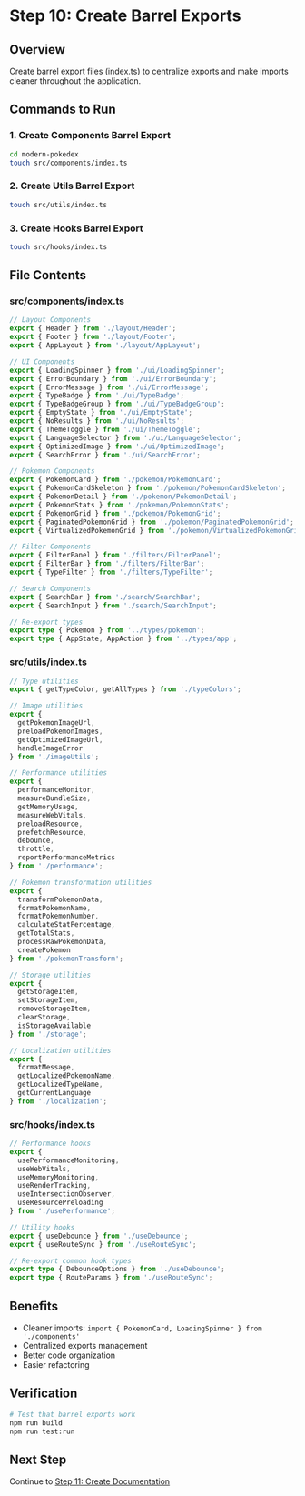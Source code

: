 # Step 10: Create Barrel Exports

## Overview
Create barrel export files (index.ts) to centralize exports and make imports cleaner throughout the application.

## Commands to Run

### 1. Create Components Barrel Export
```bash
cd modern-pokedex
touch src/components/index.ts
```

### 2. Create Utils Barrel Export
```bash
touch src/utils/index.ts
```

### 3. Create Hooks Barrel Export
```bash
touch src/hooks/index.ts
```

## File Contents

### src/components/index.ts
```typescript
// Layout Components
export { Header } from './layout/Header';
export { Footer } from './layout/Footer';
export { AppLayout } from './layout/AppLayout';

// UI Components
export { LoadingSpinner } from './ui/LoadingSpinner';
export { ErrorBoundary } from './ui/ErrorBoundary';
export { ErrorMessage } from './ui/ErrorMessage';
export { TypeBadge } from './ui/TypeBadge';
export { TypeBadgeGroup } from './ui/TypeBadgeGroup';
export { EmptyState } from './ui/EmptyState';
export { NoResults } from './ui/NoResults';
export { ThemeToggle } from './ui/ThemeToggle';
export { LanguageSelector } from './ui/LanguageSelector';
export { OptimizedImage } from './ui/OptimizedImage';
export { SearchError } from './ui/SearchError';

// Pokemon Components
export { PokemonCard } from './pokemon/PokemonCard';
export { PokemonCardSkeleton } from './pokemon/PokemonCardSkeleton';
export { PokemonDetail } from './pokemon/PokemonDetail';
export { PokemonStats } from './pokemon/PokemonStats';
export { PokemonGrid } from './pokemon/PokemonGrid';
export { PaginatedPokemonGrid } from './pokemon/PaginatedPokemonGrid';
export { VirtualizedPokemonGrid } from './pokemon/VirtualizedPokemonGrid';

// Filter Components
export { FilterPanel } from './filters/FilterPanel';
export { FilterBar } from './filters/FilterBar';
export { TypeFilter } from './filters/TypeFilter';

// Search Components
export { SearchBar } from './search/SearchBar';
export { SearchInput } from './search/SearchInput';

// Re-export types
export type { Pokemon } from '../types/pokemon';
export type { AppState, AppAction } from '../types/app';
```

### src/utils/index.ts
```typescript
// Type utilities
export { getTypeColor, getAllTypes } from './typeColors';

// Image utilities
export { 
  getPokemonImageUrl, 
  preloadPokemonImages, 
  getOptimizedImageUrl,
  handleImageError 
} from './imageUtils';

// Performance utilities
export {
  performanceMonitor,
  measureBundleSize,
  getMemoryUsage,
  measureWebVitals,
  preloadResource,
  prefetchResource,
  debounce,
  throttle,
  reportPerformanceMetrics
} from './performance';

// Pokemon transformation utilities
export {
  transformPokemonData,
  formatPokemonName,
  formatPokemonNumber,
  calculateStatPercentage,
  getTotalStats,
  processRawPokemonData,
  createPokemon
} from './pokemonTransform';

// Storage utilities
export {
  getStorageItem,
  setStorageItem,
  removeStorageItem,
  clearStorage,
  isStorageAvailable
} from './storage';

// Localization utilities
export {
  formatMessage,
  getLocalizedPokemonName,
  getLocalizedTypeName,
  getCurrentLanguage
} from './localization';
```

### src/hooks/index.ts
```typescript
// Performance hooks
export {
  usePerformanceMonitoring,
  useWebVitals,
  useMemoryMonitoring,
  useRenderTracking,
  useIntersectionObserver,
  useResourcePreloading
} from './usePerformance';

// Utility hooks
export { useDebounce } from './useDebounce';
export { useRouteSync } from './useRouteSync';

// Re-export common hook types
export type { DebounceOptions } from './useDebounce';
export type { RouteParams } from './useRouteSync';
```

## Benefits
- Cleaner imports: `import { PokemonCard, LoadingSpinner } from './components'`
- Centralized exports management
- Better code organization
- Easier refactoring

## Verification
```bash
# Test that barrel exports work
npm run build
npm run test:run
```

## Next Step
Continue to [Step 11: Create Documentation](11-create-documentation.md)